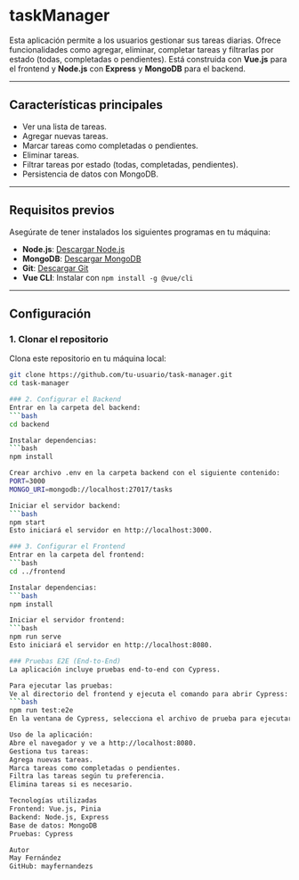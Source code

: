 # taskManager
Esta aplicación permite a los usuarios gestionar sus tareas diarias. Ofrece funcionalidades como agregar, eliminar, completar tareas y filtrarlas por estado (todas, completadas o pendientes). Está construida con **Vue.js** para el frontend y **Node.js** con **Express** y **MongoDB** para el backend.

---

## Características principales
- Ver una lista de tareas.
- Agregar nuevas tareas.
- Marcar tareas como completadas o pendientes.
- Eliminar tareas.
- Filtrar tareas por estado (todas, completadas, pendientes).
- Persistencia de datos con MongoDB.

---

## Requisitos previos
Asegúrate de tener instalados los siguientes programas en tu máquina:
- **Node.js**: [Descargar Node.js](https://nodejs.org/)
- **MongoDB**: [Descargar MongoDB](https://www.mongodb.com/try/download/community)
- **Git**: [Descargar Git](https://git-scm.com/)
- **Vue CLI**: Instalar con `npm install -g @vue/cli`

---

## Configuración

### 1. Clonar el repositorio
Clona este repositorio en tu máquina local:
  ```bash
  git clone https://github.com/tu-usuario/task-manager.git
  cd task-manager

### 2. Configurar el Backend
Entrar en la carpeta del backend:
  ```bash
  cd backend

Instalar dependencias:
  ```bash
  npm install

Crear archivo .env en la carpeta backend con el siguiente contenido:
  PORT=3000
  MONGO_URI=mongodb://localhost:27017/tasks

Iniciar el servidor backend:
  ```bash
  npm start
  Esto iniciará el servidor en http://localhost:3000.

### 3. Configurar el Frontend
Entrar en la carpeta del frontend:
  ```bash
  cd ../frontend

Instalar dependencias:
  ```bash
  npm install

Iniciar el servidor frontend:
  ```bash
  npm run serve
  Esto iniciará el servidor en http://localhost:8080.

### Pruebas E2E (End-to-End)
  La aplicación incluye pruebas end-to-end con Cypress.

Para ejecutar las pruebas:
  Ve al directorio del frontend y ejecuta el comando para abrir Cypress:
  ```bash
  npm run test:e2e
  En la ventana de Cypress, selecciona el archivo de prueba para ejecutarlo.

Uso de la aplicación:
  Abre el navegador y ve a http://localhost:8080.
  Gestiona tus tareas:
  Agrega nuevas tareas.
  Marca tareas como completadas o pendientes.
  Filtra las tareas según tu preferencia.
  Elimina tareas si es necesario.

Tecnologías utilizadas
  Frontend: Vue.js, Pinia
  Backend: Node.js, Express
  Base de datos: MongoDB
  Pruebas: Cypress

Autor
May Fernández
GitHub: mayfernandezs
